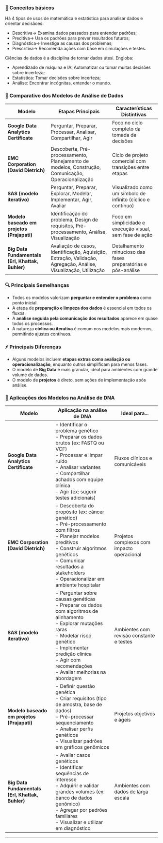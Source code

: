 ### 📘 Conceitos básicos

Há 4 tipos de usos de matemática e estatística para analisar dados e orientar decisãoes:

- Descritiva-> Examina dados passados para entender padrões;
- Preditiva-> Usa os padrões para prever resultados futuros;
- Diagnóstica-> Investiga as causas dos problemas;
- Prescritiva-> Recomenda ações com base em simulações e testes.

Ciências de dados é a disciplina de tornar dados útesi. Engloba: 
- Aprendizado de máquina e IA: Automatizar ou tomar muitas decisões sobre incerteza;
- Estatística: Tomar decisões sobre incerteza;
- Análise: Encontrar incógnitas, entender o mundo.

### 🧩 Comparativo dos Modelos de Análise de Dados

| Modelo                                      | Etapas Principais                                                                                                                                       | Características Distintivas                                   |
|--------------------------------------------|--------------------------------------------------------------------------------------------------------------------------------------------------------|---------------------------------------------------------------|
| **Google Data Analytics Certificate**       | Perguntar, Preparar, Processar, Analisar, Compartilhar, Agir                                                                                           | Foco no ciclo completo da tomada de decisões                  |
| **EMC Corporation (David Dietrich)**        | Descoberta, Pré-processamento, Planejamento de modelos, Construção, Comunicação, Operacionalização                                                     | Ciclo de projeto comercial com transições entre etapas        |
| **SAS (modelo iterativo)**                  | Perguntar, Preparar, Explorar, Modelar, Implementar, Agir, Avaliar                                                                                      | Visualizado como um símbolo de infinito (cíclico e contínuo)  |
| **Modelo baseado em projetos (Prajapati)**  | Identificação do problema, Design de requisitos, Pré-processamento, Análise, Visualização                                                              | Foco em simplicidade e execução visual, sem fase de ação      |
| **Big Data Fundamentals (Erl, Khattak, Buhler)** | Avaliação de casos, Identificação, Aquisição, Extração, Validação, Agregação, Análise, Visualização, Utilização                                       | Detalhamento minucioso das fases preparatórias e pós-análise |

### 🔍 Principais Semelhanças 
- Todos os modelos valorizam **perguntar e entender o problema** como ponto inicial.
- A etapa de **preparação e limpeza dos dados** é essencial em todos os fluxos.
- A **análise seguida pela comunicação dos resultados** aparece em quase todos os processos.
- A natureza **cíclica ou iterativa** é comum nos modelos mais modernos, permitindo ajustes contínuos.

### ⚡ Principais Diferenças
- Alguns modelos incluem **etapas extras como avaliação ou operacionalização**, enquanto outros simplificam para menos fases.
- O modelo de **Big Data** é mais granular, ideal para ambientes com grande volume de dados.
- O modelo de **projetos** é direto, sem ações de implementação após análise.


### 🔬 Aplicações dos Modelos na Análise de DNA

| Modelo                                          | Aplicação na análise de DNA                                                                                                 | Ideal para...                                 |
|------------------------------------------------|-----------------------------------------------------------------------------------------------------------------------------|------------------------------------------------|
| **Google Data Analytics Certificate**          | - Identificar o problema genético<br>- Preparar os dados brutos (ex: FASTQ ou VCF)<br>- Processar e limpar ruído<br>- Analisar variantes<br>- Compartilhar achados com equipe clínica<br>- Agir (ex: sugerir testes adicionais) | Fluxos clínicos e comunicáveis               |
| **EMC Corporation (David Dietrich)**           | - Descoberta do propósito (ex: câncer genético)<br>- Pré-processamento com filtros<br>- Planejar modelos preditivos<br>- Construir algoritmos genéticos<br>- Comunicar resultados a stakeholders<br>- Operacionalizar em ambiente hospitalar | Projetos complexos com impacto operacional   |
| **SAS (modelo iterativo)**                     | - Perguntar sobre causas genéticas<br>- Preparar os dados com algoritmos de alinhamento<br>- Explorar mutações raras<br>- Modelar risco genético<br>- Implementar predição clínica<br>- Agir com recomendações<br>- Avaliar melhorias na abordagem | Ambientes com revisão constante e testes     |
| **Modelo baseado em projetos (Prajapati)**     | - Definir questão genética<br>- Criar requisitos (tipo de amostra, base de dados)<br>- Pré-processar sequenciamento<br>- Analisar perfis genéticos<br>- Visualizar padrões em gráficos genômicos | Projetos objetivos e ágeis                   |
| **Big Data Fundamentals (Erl, Khattak, Buhler)** | - Avaliar casos genéticos<br>- Identificar sequências de interesse<br>- Adquirir e validar grandes volumes (ex: banco de dados genômico)<br>- Agregar por padrões familiares<br>- Visualizar e utilizar em diagnóstico | Ambientes com dados de larga escala          |


---
